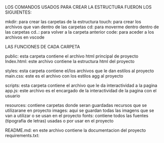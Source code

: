 LOS COMANDOS USADOS PARA CREAR LA ESTRUCTURA FUERON LOS SIGUIENTES:

mkdir: para crear las carpetas de la estructura
touch: para crear los archivos que van dentro de las carpetas 
cd: para moverme dentro dentro de las carpetas 
cd..: para volver a la carpeta anterior 
code: para aceder a los archivos en vscode


LAS FUNCIONES DE CADA CARPETA

public: esta carpeta contiene el archivo html principal de proyecto 
    Index.html: este archivo contiene la estructura html del proyecto 

styles: esta carpeta contiene el/los archivos que le dan estilos al proyecto
    main.css: este es el archivo con los estilos agg al proyecto

scripts: esta carpeta contiene el archivo que le da interactividad a la pagina 
    app.js: este archivo es el encargado de la interactividad de la pagina con el usuario 

resources: contiene carpetas donde seran guardadas recursos que se utilizarane en proyecto 
    images: aqui se guardan todas las imagens que se van a utilizar o se usan en el proyecto
    fonts: contiene todos las fuentes (tipografia de letras) usadas o por usar en el proyecto

README.md: en este archivo contiene la documentacion del proyecto
requirements.txt:   


